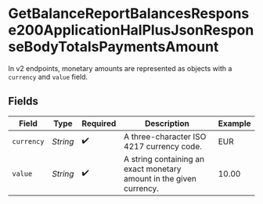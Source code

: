 # GetBalanceReportBalancesResponse200ApplicationHalPlusJsonResponseBodyTotalsPaymentsAmount

In v2 endpoints, monetary amounts are represented as objects with a `currency` and `value` field.


## Fields

| Field                                                               | Type                                                                | Required                                                            | Description                                                         | Example                                                             |
| ------------------------------------------------------------------- | ------------------------------------------------------------------- | ------------------------------------------------------------------- | ------------------------------------------------------------------- | ------------------------------------------------------------------- |
| `currency`                                                          | *String*                                                            | :heavy_check_mark:                                                  | A three-character ISO 4217 currency code.                           | EUR                                                                 |
| `value`                                                             | *String*                                                            | :heavy_check_mark:                                                  | A string containing an exact monetary amount in the given currency. | 10.00                                                               |